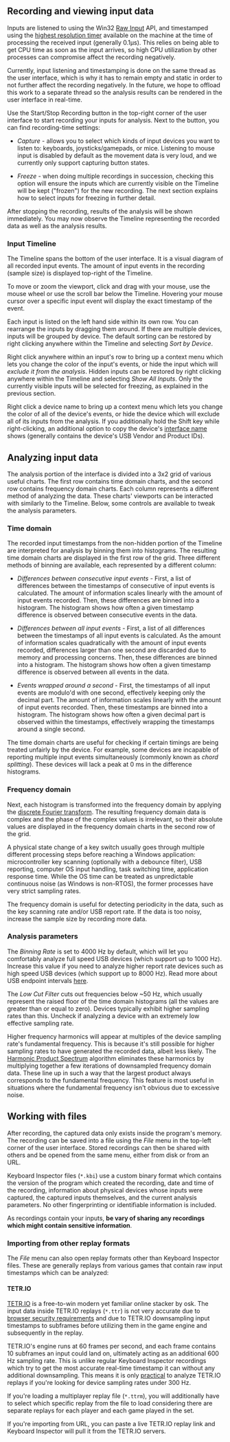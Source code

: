 ## Recording and viewing input data

Inputs are listened to using the Win32 [Raw Input](https://learn.microsoft.com/en-us/windows/win32/inputdev/about-raw-input) API, and timestamped using the [highest resolution timer](https://learn.microsoft.com/en-us/windows/win32/api/profileapi/nf-profileapi-queryperformancecounter) available on the machine at the time of processing the received input (generally 0.1μs). This relies on being able to get CPU time as soon as the input arrives, so high CPU utilization by other processes can compromise affect the recording negatively.

Currently, input listening and timestamping is done on the same thread as the user interface, which is why it has to remain empty and static in order to not further affect the recording negatively. In the future, we hope to offload this work to a separate thread so the analysis results can be rendered in the user interface in real-time.

Use the Start/Stop Recording button in the top-right corner of the user interface to start recording your inputs for analysis. Next to the button, you can find recording-time settings:

- *Capture* - allows you to select which kinds of input devices you want to listen to: keyboards, joysticks/gamepads, or mice. Listening to mouse input is disabled by default as the movement data is very loud, and we currently only support capturing button states.

- *Freeze* - when doing multiple recordings in succession, checking this option will ensure the inputs which are currently visible on the Timeline will be kept ("frozen") for the new recording. The next section explains how to select inputs for freezing in further detail.

After stopping the recording, results of the analysis will be shown immediately. You may now observe the Timeline representing the recorded data as well as the analysis results.

### Input Timeline

The Timeline spans the bottom of the user interface. It is a visual diagram of all recorded input events. The amount of input events in the recording (sample size) is displayed top-right of the Timeline.

To move or zoom the viewport, click and drag with your mouse, use the mouse wheel or use the scroll bar below the Timeline. Hovering your mouse cursor over a specific input event will display the exact timestamp of the event.

Each input is listed on the left hand side within its own row. You can rearrange the inputs by dragging them around. If there are multiple devices, inputs will be grouped by device. The default sorting can be restored by right clicking anywhere within the Timeline and selecting *Sort by Device*.

Right click anywhere within an input's row to bring up a context menu which lets you change the color of the input's events, or hide the input which will *exclude it from the analysis*. Hidden inputs can be restored by right clicking anywhere within the Timeline and selecting *Show All Inputs*. Only the currently visible inputs will be selected for freezing, as explained in the previous section.

Right click a device name to bring up a context menu which lets you change the color of all of the device's events, or hide the device which will exclude all of its inputs from the analysis. If you additionally hold the Shift key while right-clicking, an additional option to copy the device's [interface name](https://learn.microsoft.com/en-us/windows/win32/api/winuser/nf-winuser-getrawinputdeviceinfoa#parameters) shows (generally contains the device's USB Vendor and Product IDs).

## Analyzing input data

The analysis portion of the interface is divided into a 3x2 grid of various useful charts. The first row contains time domain charts, and the second row contains frequency domain charts. Each column represents a different method of analyzing the data. These charts' viewports can be interacted with similarly to the Timeline. Below, some controls are available to tweak the analysis parameters.

### Time domain

The recorded input timestamps from the non-hidden portion of the Timeline are interpreted for analysis by binning them into histograms. The resulting time domain charts are displayed in the first row of the grid. Three different methods of binning are available, each represented by a different column:

- *Differences between consecutive input events* - First, a list of differences between the timestamps of consecutive of input events is calculated. The amount of information scales linearly with the amount of input events recorded. Then, these differences are binned into a histogram. The histogram shows how often a given timestamp difference is observed between consecutive events in the data. 

- *Differences between all input events* - First, a list of all differences between the timestamps of all input events is calculated. As the amount of information scales quadratically with the amount of input events recorded, differences larger than one second are discarded due to memory and processing concerns. Then, these differences are binned into a histogram. The histogram shows how often a given timestamp difference is observed between all events in the data.

- *Events wrapped around a second* - First, the timestamps of all input events are modulo'd with one second, effectively keeping only the decimal part. The amount of information scales linearly with the amount of input events recorded. Then, these timestamps are binned into a histogram. The histogram shows how often a given decimal part is observed within the timestamps, effectively wrapping the timestamps around a single second.

The time domain charts are useful for checking if certain timings are being treated unfairly by the device. For example, some devices are incapable of reporting multiple input events simultaneously (commonly known as *chord splitting*). These devices will lack a peak at 0 ms in the difference histograms.

### Frequency domain

Next, each histogram is transformed into the frequency domain by applying the [discrete Fourier transform](https://www.fftw.org/fftw3_doc/One_002dDimensional-DFTs-of-Real-Data.html). The resulting frequency domain data is complex and the phase of the complex values is irrelevant, so their absolute values are displayed in the frequency domain charts in the second row of the grid.

A physical state change of a key switch usually goes through multiple different processing steps before reaching a Windows application: microcontroller key scanning (optionally with a debounce filter), USB reporting, computer OS input handling, task switching time, application response time. While the OS time can be treated as unpredictable continuous noise (as Windows is non-RTOS), the former processes have very strict sampling rates.

The frequency domain is useful for detecting periodicity in the data, such as the key scanning rate and/or USB report rate. If the data is too noisy, increase the sample size by recording more data.

### Analysis parameters

The *Binning Rate* is set to 4000 Hz by default, which will let you comfortably analyze full speed USB devices (which support up to 1000 Hz). Increase this value if you need to analyze higher report rate devices such as high speed USB devices (which support up to 8000 Hz). Read more about USB endpoint intervals [here](https://learn.microsoft.com/en-us/windows-hardware/drivers/ddi/usbspec/ns-usbspec-_usb_endpoint_descriptor#members).

The *Low Cut Filter* cuts out frequencies below ~50 Hz, which usually represent the raised floor of the time domain histograms (all the values are greater than or equal to zero). Devices typically exhibit higher sampling rates than this. Uncheck if analyzing a device with an extremely low effective sampling rate.

Higher frequency harmonics will appear at multiples of the device sampling rate's fundamental frequency. This is because it's still possible for higher sampling rates to have generated the recorded data, albeit less likely. The [Harmonic Product Spectrum](http://musicweb.ucsd.edu/~trsmyth/analysis/Harmonic_Product_Spectrum.html) algorithm eliminates these harmonics by multiplying together a few iterations of downsampled frequency domain data. These line up in such a way that the largest product always corresponds to the fundamental frequency. This feature is most useful in situations where the fundamental frequency isn't obvious due to excessive noise.

## Working with files

After recording, the captured data only exists inside the program's memory. The recording can be saved into a file using the *File* menu in the top-left corner of the user interface. Stored recordings can then be shared with others and be opened from the same menu, either from disk or from an URL.

Keyboard Inspector files (`*.kbi`) use a custom binary format which contains the version of the program which created the recording, date and time of the recording, information about physical devices whose inputs were captured, the captured inputs themselves, and the current analysis parameters. No other fingerprinting or identifiable information is included.

As recordings contain your inputs, **be vary of sharing any recordings which might contain sensitive information**.

### Importing from other replay formats

The *File* menu can also open replay formats other than Keyboard Inspector files. These are generally replays from various games that contain raw input timestamps which can be analyzed:

#### TETR.IO

[TETR.IO](https://tetr.io) is a free-to-win modern yet familiar online stacker by osk. The input data inside TETR.IO replays (`*.ttr`) is not very accurate due to [browser security requirements](https://developer.mozilla.org/en-US/docs/Web/API/Performance/now#security_requirements) and due to TETR.IO downsampling input timestamps to subframes before utilizing them in the game engine and subsequently in the replay.

TETR.IO's engine runs at 60 frames per second, and each frame contains 10 subframes an input could land on, ultimately acting as an additional 600 Hz sampling rate. This is unlike regular Keyboard Inspector recordings which try to get the most accurate real-time timestamp it can without any additional downsampling. This means it is only [practical](https://docs.google.com/document/d/1bfQFBUv85jFLSLyiyCotMBU19xeUtQb3wUEas7Zfq_Y/edit#heading=h.4rs4l97dqr05) to analyze TETR.IO replays if you're looking for device sampling rates under 300 Hz.

If you're loading a multiplayer replay file (`*.ttrm`), you will additionally have to select which specific replay from the file to load considering there are separate replays for each player and each game played in the set.

If you're importing from URL, you can paste a live TETR.IO replay link and Keyboard Inspector will pull it from the TETR.IO servers.
